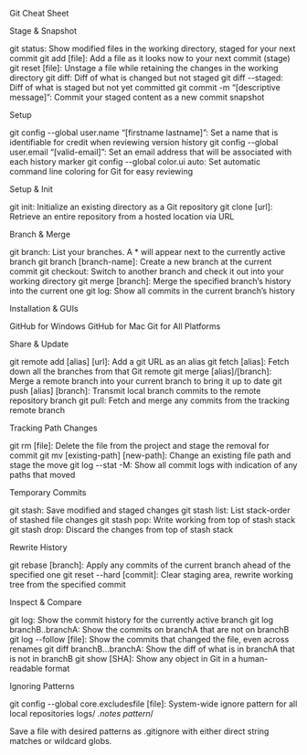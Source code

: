 Git Cheat Sheet

Stage & Snapshot

git status: Show modified files in the working directory, staged for your next commit
git add [file]: Add a file as it looks now to your next commit (stage)
git reset [file]: Unstage a file while retaining the changes in the working directory
git diff: Diff of what is changed but not staged
git diff --staged: Diff of what is staged but not yet committed
git commit -m “[descriptive message]”: Commit your staged content as a new commit snapshot

Setup

git config --global user.name “[firstname lastname]”: Set a name that is identifiable for credit when reviewing version history
git config --global user.email “[valid-email]”: Set an email address that will be associated with each history marker
git config --global color.ui auto: Set automatic command line coloring for Git for easy reviewing

Setup & Init

git init: Initialize an existing directory as a Git repository
git clone [url]: Retrieve an entire repository from a hosted location via URL

Branch & Merge

git branch: List your branches. A * will appear next to the currently active branch
git branch [branch-name]: Create a new branch at the current commit
git checkout: Switch to another branch and check it out into your working directory
git merge [branch]: Merge the specified branch’s history into the current one
git log: Show all commits in the current branch’s history

Installation & GUIs

GitHub for Windows
GitHub for Mac
Git for All Platforms

Share & Update

git remote add [alias] [url]: Add a git URL as an alias
git fetch [alias]: Fetch down all the branches from that Git remote
git merge [alias]/[branch]: Merge a remote branch into your current branch to bring it up to date
git push [alias] [branch]: Transmit local branch commits to the remote repository branch
git pull: Fetch and merge any commits from the tracking remote branch

Tracking Path Changes

git rm [file]: Delete the file from the project and stage the removal for commit
git mv [existing-path] [new-path]: Change an existing file path and stage the move
git log --stat -M: Show all commit logs with indication of any paths that moved

Temporary Commits

git stash: Save modified and staged changes
git stash list: List stack-order of stashed file changes
git stash pop: Write working from top of stash stack
git stash drop: Discard the changes from top of stash stack

Rewrite History

git rebase [branch]: Apply any commits of the current branch ahead of the specified one
git reset --hard [commit]: Clear staging area, rewrite working tree from the specified commit

Inspect & Compare

git log: Show the commit history for the currently active branch
git log branchB..branchA: Show the commits on branchA that are not on branchB
git log --follow [file]: Show the commits that changed the file, even across renames
git diff branchB...branchA: Show the diff of what is in branchA that is not in branchB
git show [SHA]: Show any object in Git in a human-readable format

Ignoring Patterns

git config --global core.excludesfile [file]: System-wide ignore pattern for all local repositories
logs/
*.notes
pattern*/

Save a file with desired patterns as .gitignore with either direct string matches or wildcard globs.
